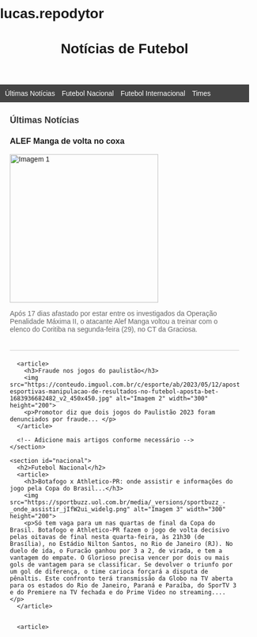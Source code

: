 # lucas.repodytor
<!DOCTYPE html>
<html>
<head>
  <title>Notícias do Futebol</title>
  <style>
    /* Estilos CSS básicos */
    body {
      font-family: Arial, sans-serif;
      margin: 0;
      padding: 0;
    }

    header {
      background-color: #333;
      color: #fff;
      padding: 20px;
      text-align: center;
    }

    nav {
      background-color: #444;
      padding: 10px;
    }

    nav ul {
      list-style-type: none;
      margin: 0;
      padding: 0;
    }

    nav ul li {
      display: inline;
      margin-right: 10px;
    }

    nav ul li a {
      color: #fff;
      text-decoration: none;
    }

    main {
      margin: 20px;
    }

    article {
      margin-bottom: 20px;
      padding-bottom: 20px;
      border-bottom: 1px solid #ccc;
    }

    h2 {
      color: #333;
      font-size: 18px;
    }

    p {
      color: #666;
      font-size: 14px;
    }

    img {
      max-width: 100%;
      height: auto;
    }
  </style>
</head>
<body>
  <header>
    <h1>Notícias de Futebol</h1>
  </header>

  <nav>
    <ul>
      <li><a href="#ultimas">Últimas Notícias</a></li>
      <li><a href="#nacional">Futebol Nacional</a></li>
      <li><a href="#internacional">Futebol Internacional</a></li>
      <li><a href="#times">Times</a></li>
    </ul>
  </nav>

  <main>
    <section id="ultimas">
      <h2>Últimas Notícias</h2>
      <article>
        <h3>ALEF Manga de volta no coxa</h3>
        <img src="https://www.bandab.com.br/wp-content/uploads/2023/04/Alef-Manga-Treino-Coritiba-960x640.jpg.webp" alt="Imagem 1" width="300" height="200">
        <p>Após 17 dias afastado por estar entre os investigados da Operação Penalidade Máxima II, o atacante Alef Manga voltou a treinar com o elenco do Coritiba na segunda-feira (29), no CT da Graciosa.</p>
      </article>

      <article>
        <h3>Fraude nos jogos do paulistão</h3>
        <img src="https://conteudo.imguol.com.br/c/esporte/ab/2023/05/12/apostas-esportivas-manipulacao-de-resultados-no-futebol-aposta-bet-1683936682482_v2_450x450.jpg" alt="Imagem 2" width="300" height="200">
        <p>Promotor diz que dois jogos do Paulistão 2023 foram denunciados por fraude... </p>
      </article>

      <!-- Adicione mais artigos conforme necessário -->
    </section>

    <section id="nacional">
      <h2>Futebol Nacional</h2>
      <article>
        <h3>Botafogo x Athletico-PR: onde assistir e informações do jogo pela Copa do Brasil...</h3>
        <img src="https://sportbuzz.uol.com.br/media/_versions/sportbuzz_-_onde_assistir_jIfW2ui_widelg.png" alt="Imagem 3" width="300" height="200">
        <p>Só tem vaga para um nas quartas de final da Copa do Brasil. Botafogo e Athletico-PR fazem o jogo de volta decisivo pelas oitavas de final nesta quarta-feira, às 21h30 (de Brasília), no Estádio Nilton Santos, no Rio de Janeiro (RJ). No duelo de ida, o Furacão ganhou por 3 a 2, de virada, e tem a vantagem do empate. O Glorioso precisa vencer por dois ou mais gols de vantagem para se classificar. Se devolver o triunfo por um gol de diferença, o time carioca forçará a disputa de pênaltis. Este confronto terá transmissão da Globo na TV aberta para os estados do Rio de Janeiro, Paraná e Paraíba, do SporTV 3 e do Premiere na TV fechada e do Prime Video no streaming....</p>
      </article>
 
      
      <article>
      
    


